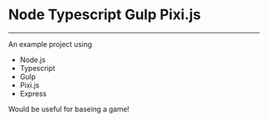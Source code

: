 # Node Typescript Gulp Pixi.js
-------------------

An example project using
* Node.js
* Typescript
* Gulp
* Pixi.js
* Express

Would be useful for baseing a game!

